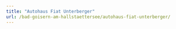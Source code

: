 ```yaml
---
title: "Autohaus Fiat Unterberger"
url: /bad-goisern-am-hallstaettersee/autohaus-fiat-unterberger/
---
```

